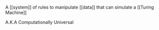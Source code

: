 A [[system]] of rules to manipulate [[data]] that can simulate a [[Turing Machine]]

A.K.A Computationally Universal
